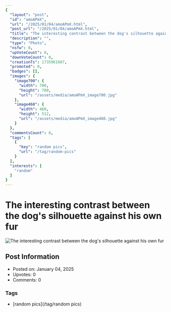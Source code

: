 ```yaml
---
{
  "layout": "post",
  "id": "amoAPmX",
  "url": "/2025/01/04/amoAPmX.html",
  "post_url": "/2025/01/04/amoAPmX.html",
  "title": "The interesting contrast between the dog's silhouette against his own fur",
  "description": "",
  "type": "Photo",
  "nsfw": 0,
  "upVoteCount": 0,
  "downVoteCount": 0,
  "creationTs": 1735961607,
  "promoted": 0,
  "badges": [],
  "images": {
    "image700": {
      "width": 700,
      "height": 780,
      "url": "/assets/media/amoAPmX_image700.jpg"
    },
    "image460": {
      "width": 460,
      "height": 512,
      "url": "/assets/media/amoAPmX_image460.jpg"
    }
  },
  "commentsCount": 0,
  "tags": [
    {
      "key": "random pics",
      "url": "/tag/random-pics"
    }
  ],
  "interests": [
    "random"
  ]
}
---
```


# The interesting contrast between the dog's silhouette against his own fur

![The interesting contrast between the dog's silhouette against his own fur](/assets/media/amoAPmX_image700.jpg)

## Post Information

- Posted on: January 04, 2025
- Upvotes: 0
- Comments: 0

### Tags

- [random pics](/tag/random pics)

